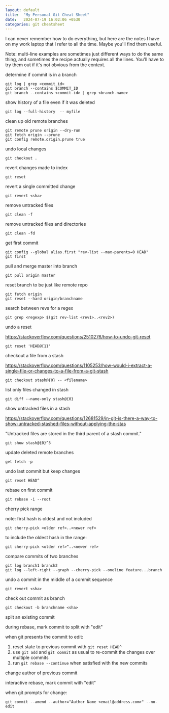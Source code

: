 ```yaml
---
layout: default
title:  "My Personal Git Cheat Sheet"
date:   2024-07-19 16:02:06 +0530
categories: git cheatsheet
---
```

I can never remember how to do everything, but here are the notes I have on
my work laptop that I refer to all the time. Maybe you'll find them useful.

Note: multi-line examples are sometimes just different ways to do the same thing,
and sometimes the recipe actually requires all the lines. You'll have to try them
out if it's not obvious from the context.

determine if commit is in a branch
```
git log | grep <commit_id>
git branch --contains $COMMIT_ID
git branch --contains <commit-id> | grep <branch-name>
```

show history of a file even if it was deleted
```
git log --full-history  -- myfile
```

clean up old remote branches

```
git remote prune origin --dry-run
git fetch origin --prune
git config remote.origin.prune true
```

undo local changes
```
git checkout .
```

revert changes made to index
```
git reset
```

revert a single committed change
```
git revert <sha>
```

remove untracked files
```
git clean -f
```

remove untracked files and directories
```
git clean -fd
```

get first commit
```
git config --global alias.first "rev-list --max-parents=0 HEAD"
git first
```

pull and merge master into branch
```
git pull origin master
```

reset branch to be just like remote repo
```
git fetch origin
git reset --hard origin/branchname
```

search between revs for a regex
```
git grep <regexp> $(git rev-list <rev1>..<rev2>)
```

undo a reset

https://stackoverflow.com/questions/2510276/how-to-undo-git-reset

```
git reset 'HEAD@{1}'
```

checkout a file from a stash

https://stackoverflow.com/questions/1105253/how-would-i-extract-a-single-file-or-changes-to-a-file-from-a-git-stash

```
git checkout stash@{0} -- <filename>
```

list only files changed in stash
```
git diff --name-only stash@{0}
```

show untracked files in a stash

https://stackoverflow.com/questions/12681529/in-git-is-there-a-way-to-show-untracked-stashed-files-without-applying-the-stas

"Untracked files are stored in the third parent of a stash commit."

```
git show stash@{0}^3
```

update deleted remote branches
```
get fetch -p
```

undo last commit but keep changes
```
git reset HEAD^
```

rebase on first commit
```
git rebase -i --root
```

cherry pick range

note: first hash is oldest and not included

```
git cherry-pick <older ref>..<newer ref>
```

to include the oldest hash in the range:
```
git cherry-pick <older ref>^..<newer ref>
```

compare commits of two branches
```
git log branch1 branch2
git log --left-right --graph --cherry-pick --oneline feature...branch
```

undo a commit in the middle of a commit sequence
```
git revert <sha>
```

check out commit as branch
```
git checkout -b branchname <sha>
```

split an existing commit

during rebase, mark commit to split with "edit"

when git presents the commit to edit:

1. reset state to previous commit with `git reset HEAD^`
2. use `git add` and `git commit` as usual to re-commit the changes over multiple commits
3. run `git rebase --continue` when satisfied with the new commits

change author of previous commit

interactive rebase, mark commit with "edit"

when git prompts for change:
```
git commit --amend --author="Author Name <email@address.com>" --no-edit
```